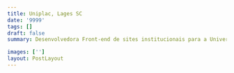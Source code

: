 ```yaml
---
title: Uniplac, Lages SC
date: '9999'
tags: []
draft: false
summary: Desenvolvedora Front-end de sites institucionais para a Universidade. Minha experiência inclui identificar as diculdades dos setores e estudar quais as possibilidades de otimização, visando sempre a inovação e praticidade para os usuários. Identificar fluxos de operação de sistema. Realizar e validar protótipo com design responsivo (expêriencia com Figma). Realizar testes de usuário e validar solução. Capacitar os usuários e dar suporte para funcionamento da plataforma com melhoria contínua. Registro de atividades utilizando Trello e controle de versão com GitHub.

images: ['']
layout: PostLayout
---
```

